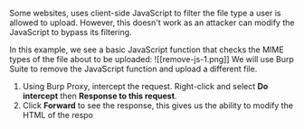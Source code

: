 Some websites, uses client-side JavaScript to filter the file type a user is allowed to upload. However, this doesn't work as an attacker can modify the JavaScript to bypass its filtering.

In this example, we see a basic JavaScript function that checks the MIME types of the file about to be uploaded:
![[remove-js-1.png]]
We will use Burp Suite to remove the JavaScript function and upload a different file.
1. Using Burp Proxy, intercept the request. Right-click and select **Do intercept** then **Response to this request**.
2. Click **Forward** to see the response, this gives us the ability to modify the HTML of the respo